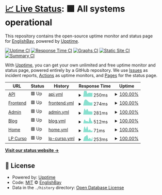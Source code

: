 # [📈 Live Status](https://status.englishbay.site): <!--live status--> **🟩 All systems operational**

This repository contains the open-source uptime monitor and status page for [EnglishBay](https://www.englishbay.com.br/), powered by [Upptime](https://github.com/upptime/upptime).

[![Uptime CI](https://github.com/EnglishBay/status/workflows/Uptime%20CI/badge.svg)](https://github.com/EnglishBay/status/actions?query=workflow%3A%22Uptime+CI%22)
[![Response Time CI](https://github.com/EnglishBay/status/workflows/Response%20Time%20CI/badge.svg)](https://github.com/EnglishBay/status/actions?query=workflow%3A%22Response+Time+CI%22)
[![Graphs CI](https://github.com/EnglishBay/status/workflows/Graphs%20CI/badge.svg)](https://github.com/EnglishBay/status/actions?query=workflow%3A%22Graphs+CI%22)
[![Static Site CI](https://github.com/EnglishBay/status/workflows/Static%20Site%20CI/badge.svg)](https://github.com/EnglishBay/status/actions?query=workflow%3A%22Static+Site+CI%22)
[![Summary CI](https://github.com/EnglishBay/status/workflows/Summary%20CI/badge.svg)](https://github.com/EnglishBay/status/actions?query=workflow%3A%22Summary+CI%22)

With [Upptime](https://upptime.js.org), you can get your own unlimited and free uptime monitor and status page, powered entirely by a GitHub repository. We use [Issues](https://github.com/EnglishBay/status/issues) as incident reports, [Actions](https://github.com/EnglishBay/status/actions) as uptime monitors, and [Pages](https://status.englishbay.site) for the status page.

<!--start: status pages-->
<!-- This summary is generated by Upptime (https://github.com/upptime/upptime) -->
<!-- Do not edit this manually, your changes will be overwritten -->
<!-- prettier-ignore -->
| URL | Status | History | Response Time | Uptime |
| --- | ------ | ------- | ------------- | ------ |
| <img alt="" src="https://favicons.githubusercontent.com/api.englishbay.com.br" height="13"> [API](https://api.englishbay.com.br) | 🟩 Up | [api.yml](https://github.com/EnglishBay/status/commits/HEAD/history/api.yml) | <details><summary><img alt="Response time graph" src="./graphs/api/response-time-week.png" height="20"> 250ms</summary><br><a href="https://status.englishbay.com.br/history/api"><img alt="Response time 331" src="https://img.shields.io/endpoint?url=https%3A%2F%2Fraw.githubusercontent.com%2FEnglishBay%2Fstatus%2FHEAD%2Fapi%2Fapi%2Fresponse-time.json"></a><br><a href="https://status.englishbay.com.br/history/api"><img alt="24-hour response time 350" src="https://img.shields.io/endpoint?url=https%3A%2F%2Fraw.githubusercontent.com%2FEnglishBay%2Fstatus%2FHEAD%2Fapi%2Fapi%2Fresponse-time-day.json"></a><br><a href="https://status.englishbay.com.br/history/api"><img alt="7-day response time 250" src="https://img.shields.io/endpoint?url=https%3A%2F%2Fraw.githubusercontent.com%2FEnglishBay%2Fstatus%2FHEAD%2Fapi%2Fapi%2Fresponse-time-week.json"></a><br><a href="https://status.englishbay.com.br/history/api"><img alt="30-day response time 278" src="https://img.shields.io/endpoint?url=https%3A%2F%2Fraw.githubusercontent.com%2FEnglishBay%2Fstatus%2FHEAD%2Fapi%2Fapi%2Fresponse-time-month.json"></a><br><a href="https://status.englishbay.com.br/history/api"><img alt="1-year response time 345" src="https://img.shields.io/endpoint?url=https%3A%2F%2Fraw.githubusercontent.com%2FEnglishBay%2Fstatus%2FHEAD%2Fapi%2Fapi%2Fresponse-time-year.json"></a></details> | <details><summary><a href="https://status.englishbay.com.br/history/api">100.00%</a></summary><a href="https://status.englishbay.com.br/history/api"><img alt="All-time uptime 99.95%" src="https://img.shields.io/endpoint?url=https%3A%2F%2Fraw.githubusercontent.com%2FEnglishBay%2Fstatus%2FHEAD%2Fapi%2Fapi%2Fuptime.json"></a><br><a href="https://status.englishbay.com.br/history/api"><img alt="24-hour uptime 100.00%" src="https://img.shields.io/endpoint?url=https%3A%2F%2Fraw.githubusercontent.com%2FEnglishBay%2Fstatus%2FHEAD%2Fapi%2Fapi%2Fuptime-day.json"></a><br><a href="https://status.englishbay.com.br/history/api"><img alt="7-day uptime 100.00%" src="https://img.shields.io/endpoint?url=https%3A%2F%2Fraw.githubusercontent.com%2FEnglishBay%2Fstatus%2FHEAD%2Fapi%2Fapi%2Fuptime-week.json"></a><br><a href="https://status.englishbay.com.br/history/api"><img alt="30-day uptime 100.00%" src="https://img.shields.io/endpoint?url=https%3A%2F%2Fraw.githubusercontent.com%2FEnglishBay%2Fstatus%2FHEAD%2Fapi%2Fapi%2Fuptime-month.json"></a><br><a href="https://status.englishbay.com.br/history/api"><img alt="1-year uptime 99.95%" src="https://img.shields.io/endpoint?url=https%3A%2F%2Fraw.githubusercontent.com%2FEnglishBay%2Fstatus%2FHEAD%2Fapi%2Fapi%2Fuptime-year.json"></a></details>
| <img alt="" src="https://favicons.githubusercontent.com/app.englishbay.com.br" height="13"> [Frontend](https://app.englishbay.com.br) | 🟩 Up | [frontend.yml](https://github.com/EnglishBay/status/commits/HEAD/history/frontend.yml) | <details><summary><img alt="Response time graph" src="./graphs/frontend/response-time-week.png" height="20"> 274ms</summary><br><a href="https://status.englishbay.com.br/history/frontend"><img alt="Response time 289" src="https://img.shields.io/endpoint?url=https%3A%2F%2Fraw.githubusercontent.com%2FEnglishBay%2Fstatus%2FHEAD%2Fapi%2Ffrontend%2Fresponse-time.json"></a><br><a href="https://status.englishbay.com.br/history/frontend"><img alt="24-hour response time 355" src="https://img.shields.io/endpoint?url=https%3A%2F%2Fraw.githubusercontent.com%2FEnglishBay%2Fstatus%2FHEAD%2Fapi%2Ffrontend%2Fresponse-time-day.json"></a><br><a href="https://status.englishbay.com.br/history/frontend"><img alt="7-day response time 274" src="https://img.shields.io/endpoint?url=https%3A%2F%2Fraw.githubusercontent.com%2FEnglishBay%2Fstatus%2FHEAD%2Fapi%2Ffrontend%2Fresponse-time-week.json"></a><br><a href="https://status.englishbay.com.br/history/frontend"><img alt="30-day response time 272" src="https://img.shields.io/endpoint?url=https%3A%2F%2Fraw.githubusercontent.com%2FEnglishBay%2Fstatus%2FHEAD%2Fapi%2Ffrontend%2Fresponse-time-month.json"></a><br><a href="https://status.englishbay.com.br/history/frontend"><img alt="1-year response time 295" src="https://img.shields.io/endpoint?url=https%3A%2F%2Fraw.githubusercontent.com%2FEnglishBay%2Fstatus%2FHEAD%2Fapi%2Ffrontend%2Fresponse-time-year.json"></a></details> | <details><summary><a href="https://status.englishbay.com.br/history/frontend">100.00%</a></summary><a href="https://status.englishbay.com.br/history/frontend"><img alt="All-time uptime 99.95%" src="https://img.shields.io/endpoint?url=https%3A%2F%2Fraw.githubusercontent.com%2FEnglishBay%2Fstatus%2FHEAD%2Fapi%2Ffrontend%2Fuptime.json"></a><br><a href="https://status.englishbay.com.br/history/frontend"><img alt="24-hour uptime 100.00%" src="https://img.shields.io/endpoint?url=https%3A%2F%2Fraw.githubusercontent.com%2FEnglishBay%2Fstatus%2FHEAD%2Fapi%2Ffrontend%2Fuptime-day.json"></a><br><a href="https://status.englishbay.com.br/history/frontend"><img alt="7-day uptime 100.00%" src="https://img.shields.io/endpoint?url=https%3A%2F%2Fraw.githubusercontent.com%2FEnglishBay%2Fstatus%2FHEAD%2Fapi%2Ffrontend%2Fuptime-week.json"></a><br><a href="https://status.englishbay.com.br/history/frontend"><img alt="30-day uptime 100.00%" src="https://img.shields.io/endpoint?url=https%3A%2F%2Fraw.githubusercontent.com%2FEnglishBay%2Fstatus%2FHEAD%2Fapi%2Ffrontend%2Fuptime-month.json"></a><br><a href="https://status.englishbay.com.br/history/frontend"><img alt="1-year uptime 99.95%" src="https://img.shields.io/endpoint?url=https%3A%2F%2Fraw.githubusercontent.com%2FEnglishBay%2Fstatus%2FHEAD%2Fapi%2Ffrontend%2Fuptime-year.json"></a></details>
| <img alt="" src="https://favicons.githubusercontent.com/admin.englishbay.com.br" height="13"> [Admin](https://admin.englishbay.com.br) | 🟩 Up | [admin.yml](https://github.com/EnglishBay/status/commits/HEAD/history/admin.yml) | <details><summary><img alt="Response time graph" src="./graphs/admin/response-time-week.png" height="20"> 281ms</summary><br><a href="https://status.englishbay.com.br/history/admin"><img alt="Response time 331" src="https://img.shields.io/endpoint?url=https%3A%2F%2Fraw.githubusercontent.com%2FEnglishBay%2Fstatus%2FHEAD%2Fapi%2Fadmin%2Fresponse-time.json"></a><br><a href="https://status.englishbay.com.br/history/admin"><img alt="24-hour response time 341" src="https://img.shields.io/endpoint?url=https%3A%2F%2Fraw.githubusercontent.com%2FEnglishBay%2Fstatus%2FHEAD%2Fapi%2Fadmin%2Fresponse-time-day.json"></a><br><a href="https://status.englishbay.com.br/history/admin"><img alt="7-day response time 281" src="https://img.shields.io/endpoint?url=https%3A%2F%2Fraw.githubusercontent.com%2FEnglishBay%2Fstatus%2FHEAD%2Fapi%2Fadmin%2Fresponse-time-week.json"></a><br><a href="https://status.englishbay.com.br/history/admin"><img alt="30-day response time 610" src="https://img.shields.io/endpoint?url=https%3A%2F%2Fraw.githubusercontent.com%2FEnglishBay%2Fstatus%2FHEAD%2Fapi%2Fadmin%2Fresponse-time-month.json"></a><br><a href="https://status.englishbay.com.br/history/admin"><img alt="1-year response time 341" src="https://img.shields.io/endpoint?url=https%3A%2F%2Fraw.githubusercontent.com%2FEnglishBay%2Fstatus%2FHEAD%2Fapi%2Fadmin%2Fresponse-time-year.json"></a></details> | <details><summary><a href="https://status.englishbay.com.br/history/admin">100.00%</a></summary><a href="https://status.englishbay.com.br/history/admin"><img alt="All-time uptime 99.95%" src="https://img.shields.io/endpoint?url=https%3A%2F%2Fraw.githubusercontent.com%2FEnglishBay%2Fstatus%2FHEAD%2Fapi%2Fadmin%2Fuptime.json"></a><br><a href="https://status.englishbay.com.br/history/admin"><img alt="24-hour uptime 100.00%" src="https://img.shields.io/endpoint?url=https%3A%2F%2Fraw.githubusercontent.com%2FEnglishBay%2Fstatus%2FHEAD%2Fapi%2Fadmin%2Fuptime-day.json"></a><br><a href="https://status.englishbay.com.br/history/admin"><img alt="7-day uptime 100.00%" src="https://img.shields.io/endpoint?url=https%3A%2F%2Fraw.githubusercontent.com%2FEnglishBay%2Fstatus%2FHEAD%2Fapi%2Fadmin%2Fuptime-week.json"></a><br><a href="https://status.englishbay.com.br/history/admin"><img alt="30-day uptime 100.00%" src="https://img.shields.io/endpoint?url=https%3A%2F%2Fraw.githubusercontent.com%2FEnglishBay%2Fstatus%2FHEAD%2Fapi%2Fadmin%2Fuptime-month.json"></a><br><a href="https://status.englishbay.com.br/history/admin"><img alt="1-year uptime 99.95%" src="https://img.shields.io/endpoint?url=https%3A%2F%2Fraw.githubusercontent.com%2FEnglishBay%2Fstatus%2FHEAD%2Fapi%2Fadmin%2Fuptime-year.json"></a></details>
| <img alt="" src="https://favicons.githubusercontent.com/englishbay.com.br" height="13"> [Blog](https://englishbay.com.br/blog/) | 🟩 Up | [blog.yml](https://github.com/EnglishBay/status/commits/HEAD/history/blog.yml) | <details><summary><img alt="Response time graph" src="./graphs/blog/response-time-week.png" height="20"> 512ms</summary><br><a href="https://status.englishbay.com.br/history/blog"><img alt="Response time 484" src="https://img.shields.io/endpoint?url=https%3A%2F%2Fraw.githubusercontent.com%2FEnglishBay%2Fstatus%2FHEAD%2Fapi%2Fblog%2Fresponse-time.json"></a><br><a href="https://status.englishbay.com.br/history/blog"><img alt="24-hour response time 1295" src="https://img.shields.io/endpoint?url=https%3A%2F%2Fraw.githubusercontent.com%2FEnglishBay%2Fstatus%2FHEAD%2Fapi%2Fblog%2Fresponse-time-day.json"></a><br><a href="https://status.englishbay.com.br/history/blog"><img alt="7-day response time 512" src="https://img.shields.io/endpoint?url=https%3A%2F%2Fraw.githubusercontent.com%2FEnglishBay%2Fstatus%2FHEAD%2Fapi%2Fblog%2Fresponse-time-week.json"></a><br><a href="https://status.englishbay.com.br/history/blog"><img alt="30-day response time 836" src="https://img.shields.io/endpoint?url=https%3A%2F%2Fraw.githubusercontent.com%2FEnglishBay%2Fstatus%2FHEAD%2Fapi%2Fblog%2Fresponse-time-month.json"></a><br><a href="https://status.englishbay.com.br/history/blog"><img alt="1-year response time 488" src="https://img.shields.io/endpoint?url=https%3A%2F%2Fraw.githubusercontent.com%2FEnglishBay%2Fstatus%2FHEAD%2Fapi%2Fblog%2Fresponse-time-year.json"></a></details> | <details><summary><a href="https://status.englishbay.com.br/history/blog">100.00%</a></summary><a href="https://status.englishbay.com.br/history/blog"><img alt="All-time uptime 99.94%" src="https://img.shields.io/endpoint?url=https%3A%2F%2Fraw.githubusercontent.com%2FEnglishBay%2Fstatus%2FHEAD%2Fapi%2Fblog%2Fuptime.json"></a><br><a href="https://status.englishbay.com.br/history/blog"><img alt="24-hour uptime 100.00%" src="https://img.shields.io/endpoint?url=https%3A%2F%2Fraw.githubusercontent.com%2FEnglishBay%2Fstatus%2FHEAD%2Fapi%2Fblog%2Fuptime-day.json"></a><br><a href="https://status.englishbay.com.br/history/blog"><img alt="7-day uptime 100.00%" src="https://img.shields.io/endpoint?url=https%3A%2F%2Fraw.githubusercontent.com%2FEnglishBay%2Fstatus%2FHEAD%2Fapi%2Fblog%2Fuptime-week.json"></a><br><a href="https://status.englishbay.com.br/history/blog"><img alt="30-day uptime 100.00%" src="https://img.shields.io/endpoint?url=https%3A%2F%2Fraw.githubusercontent.com%2FEnglishBay%2Fstatus%2FHEAD%2Fapi%2Fblog%2Fuptime-month.json"></a><br><a href="https://status.englishbay.com.br/history/blog"><img alt="1-year uptime 99.95%" src="https://img.shields.io/endpoint?url=https%3A%2F%2Fraw.githubusercontent.com%2FEnglishBay%2Fstatus%2FHEAD%2Fapi%2Fblog%2Fuptime-year.json"></a></details>
| <img alt="" src="https://favicons.githubusercontent.com/englishbay.com.br" height="13"> [Home](https://englishbay.com.br) | 🟩 Up | [home.yml](https://github.com/EnglishBay/status/commits/HEAD/history/home.yml) | <details><summary><img alt="Response time graph" src="./graphs/home/response-time-week.png" height="20"> 71ms</summary><br><a href="https://status.englishbay.com.br/history/home"><img alt="Response time 167" src="https://img.shields.io/endpoint?url=https%3A%2F%2Fraw.githubusercontent.com%2FEnglishBay%2Fstatus%2FHEAD%2Fapi%2Fhome%2Fresponse-time.json"></a><br><a href="https://status.englishbay.com.br/history/home"><img alt="24-hour response time 132" src="https://img.shields.io/endpoint?url=https%3A%2F%2Fraw.githubusercontent.com%2FEnglishBay%2Fstatus%2FHEAD%2Fapi%2Fhome%2Fresponse-time-day.json"></a><br><a href="https://status.englishbay.com.br/history/home"><img alt="7-day response time 71" src="https://img.shields.io/endpoint?url=https%3A%2F%2Fraw.githubusercontent.com%2FEnglishBay%2Fstatus%2FHEAD%2Fapi%2Fhome%2Fresponse-time-week.json"></a><br><a href="https://status.englishbay.com.br/history/home"><img alt="30-day response time 97" src="https://img.shields.io/endpoint?url=https%3A%2F%2Fraw.githubusercontent.com%2FEnglishBay%2Fstatus%2FHEAD%2Fapi%2Fhome%2Fresponse-time-month.json"></a><br><a href="https://status.englishbay.com.br/history/home"><img alt="1-year response time 133" src="https://img.shields.io/endpoint?url=https%3A%2F%2Fraw.githubusercontent.com%2FEnglishBay%2Fstatus%2FHEAD%2Fapi%2Fhome%2Fresponse-time-year.json"></a></details> | <details><summary><a href="https://status.englishbay.com.br/history/home">100.00%</a></summary><a href="https://status.englishbay.com.br/history/home"><img alt="All-time uptime 99.96%" src="https://img.shields.io/endpoint?url=https%3A%2F%2Fraw.githubusercontent.com%2FEnglishBay%2Fstatus%2FHEAD%2Fapi%2Fhome%2Fuptime.json"></a><br><a href="https://status.englishbay.com.br/history/home"><img alt="24-hour uptime 100.00%" src="https://img.shields.io/endpoint?url=https%3A%2F%2Fraw.githubusercontent.com%2FEnglishBay%2Fstatus%2FHEAD%2Fapi%2Fhome%2Fuptime-day.json"></a><br><a href="https://status.englishbay.com.br/history/home"><img alt="7-day uptime 100.00%" src="https://img.shields.io/endpoint?url=https%3A%2F%2Fraw.githubusercontent.com%2FEnglishBay%2Fstatus%2FHEAD%2Fapi%2Fhome%2Fuptime-week.json"></a><br><a href="https://status.englishbay.com.br/history/home"><img alt="30-day uptime 100.00%" src="https://img.shields.io/endpoint?url=https%3A%2F%2Fraw.githubusercontent.com%2FEnglishBay%2Fstatus%2FHEAD%2Fapi%2Fhome%2Fuptime-month.json"></a><br><a href="https://status.englishbay.com.br/history/home"><img alt="1-year uptime 99.95%" src="https://img.shields.io/endpoint?url=https%3A%2F%2Fraw.githubusercontent.com%2FEnglishBay%2Fstatus%2FHEAD%2Fapi%2Fhome%2Fuptime-year.json"></a></details>
| <img alt="" src="https://favicons.githubusercontent.com/curso.englishbay.com.br" height="13"> [LP Curso](https://curso.englishbay.com.br) | 🟩 Up | [lp-curso.yml](https://github.com/EnglishBay/status/commits/HEAD/history/lp-curso.yml) | <details><summary><img alt="Response time graph" src="./graphs/lp-curso/response-time-week.png" height="20"> 253ms</summary><br><a href="https://status.englishbay.com.br/history/lp-curso"><img alt="Response time 260" src="https://img.shields.io/endpoint?url=https%3A%2F%2Fraw.githubusercontent.com%2FEnglishBay%2Fstatus%2FHEAD%2Fapi%2Flp-curso%2Fresponse-time.json"></a><br><a href="https://status.englishbay.com.br/history/lp-curso"><img alt="24-hour response time 405" src="https://img.shields.io/endpoint?url=https%3A%2F%2Fraw.githubusercontent.com%2FEnglishBay%2Fstatus%2FHEAD%2Fapi%2Flp-curso%2Fresponse-time-day.json"></a><br><a href="https://status.englishbay.com.br/history/lp-curso"><img alt="7-day response time 253" src="https://img.shields.io/endpoint?url=https%3A%2F%2Fraw.githubusercontent.com%2FEnglishBay%2Fstatus%2FHEAD%2Fapi%2Flp-curso%2Fresponse-time-week.json"></a><br><a href="https://status.englishbay.com.br/history/lp-curso"><img alt="30-day response time 258" src="https://img.shields.io/endpoint?url=https%3A%2F%2Fraw.githubusercontent.com%2FEnglishBay%2Fstatus%2FHEAD%2Fapi%2Flp-curso%2Fresponse-time-month.json"></a><br><a href="https://status.englishbay.com.br/history/lp-curso"><img alt="1-year response time 268" src="https://img.shields.io/endpoint?url=https%3A%2F%2Fraw.githubusercontent.com%2FEnglishBay%2Fstatus%2FHEAD%2Fapi%2Flp-curso%2Fresponse-time-year.json"></a></details> | <details><summary><a href="https://status.englishbay.com.br/history/lp-curso">100.00%</a></summary><a href="https://status.englishbay.com.br/history/lp-curso"><img alt="All-time uptime 99.95%" src="https://img.shields.io/endpoint?url=https%3A%2F%2Fraw.githubusercontent.com%2FEnglishBay%2Fstatus%2FHEAD%2Fapi%2Flp-curso%2Fuptime.json"></a><br><a href="https://status.englishbay.com.br/history/lp-curso"><img alt="24-hour uptime 100.00%" src="https://img.shields.io/endpoint?url=https%3A%2F%2Fraw.githubusercontent.com%2FEnglishBay%2Fstatus%2FHEAD%2Fapi%2Flp-curso%2Fuptime-day.json"></a><br><a href="https://status.englishbay.com.br/history/lp-curso"><img alt="7-day uptime 100.00%" src="https://img.shields.io/endpoint?url=https%3A%2F%2Fraw.githubusercontent.com%2FEnglishBay%2Fstatus%2FHEAD%2Fapi%2Flp-curso%2Fuptime-week.json"></a><br><a href="https://status.englishbay.com.br/history/lp-curso"><img alt="30-day uptime 100.00%" src="https://img.shields.io/endpoint?url=https%3A%2F%2Fraw.githubusercontent.com%2FEnglishBay%2Fstatus%2FHEAD%2Fapi%2Flp-curso%2Fuptime-month.json"></a><br><a href="https://status.englishbay.com.br/history/lp-curso"><img alt="1-year uptime 99.95%" src="https://img.shields.io/endpoint?url=https%3A%2F%2Fraw.githubusercontent.com%2FEnglishBay%2Fstatus%2FHEAD%2Fapi%2Flp-curso%2Fuptime-year.json"></a></details>

<!--end: status pages-->

[**Visit our status website →**](https://status.englishbay.site)

## 📄 License

- Powered by: [Upptime](https://github.com/upptime/upptime)
- Code: [MIT](./LICENSE) © [EnglishBay](https://www.englishbay.com.br/)
- Data in the `./history` directory: [Open Database License](https://opendatacommons.org/licenses/odbl/1-0/)
